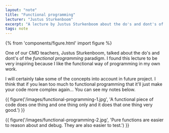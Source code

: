```yaml
---
layout: "note"
title: "Functional programming"
lecturer: "Justus Sturkenboom"
excerpt: "A lecture by Justus Sturkenboom about the do's and dont's of functional programming."
tags: note
---
```


{% from 'components/figure.html' import figure %}

One of our CMD teachers, Justus Sturkenboom, talked about the do's and dont's of the _functional programming_ paradigm. I found this lecture to be very inspiring because I like the functional way of programming in my own work.

I will certainly take some of the concepts into account in future project. I think that if you lean too much to functional programming that it'll just make your code more complex again... You can see my notes below.

{{ figure('/images/functional-programming-1.jpg', 'A functional piece of code does one thing and one thing only and it does that one thing very good.') }}

{{ figure('/images/functional-programming-2.jpg', 'Pure functions are easier to reason about and debug. They are also easier to test.') }}
